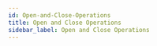 ```yaml
---
id: Open-and-Close-Operations
title: Open and Close Operations
sidebar_label: Open and Close Operations
---
```



#
